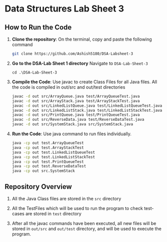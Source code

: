# Data Structures Lab Sheet 3

## How to Run the Code

1. **Clone the repository**:
    On the terminal, copy and paste the following command

   ```bash
   git clone https://github.com/Ashish5180/DSA-Labsheet-3
   ```

2. **Go to the DSA-Lab Sheet 1 directory**
    Navigate to ```DSA-Lab-Sheet-3 ```
    ```
    cd .\DSA-Lab-Sheet-3
    ```
   
3. **Compile the Code**:
    Use javac to create Class Files for all Java files.
    All the code is compiled in out/src and out/test directories
    ```bash
    javac -d out src/ArrayQueue.java test/ArrayQueueTest.java
    javac -d out src/ArrayStack.java test/ArrayStackTest.java
    javac -d out src/LinkedListQueue.java test/LinkedListQueueTest.java
    javac -d out src/LinkedListStack.java test/LinkedListStackTest.java
    javac -d out src/PrintQueue.java test/PrintQueueTest.java
    javac -d out src/ReverseData.java test/ReverseDataTest.java
    javac -d out src/SystemStack.java src/SystemStack.java
    ```

4. **Run the Code**:
    Use java command to run files individually.
    ```bash
    java -cp out test.ArrayQueueTest
    java -cp out test.ArrayStackTest
    java -cp out test.LinkedListQueueTest
    java -cp out test.LinkedListStackTest
    java -cp out test.PrintQueueTest
    java -cp out test.ReverseDataTest
    java -cp out src.SystemStack  
    ```

## Repository Overview

1.  All the Java Class files are stored in the ```src``` directory

2. All the TestFiles which will be used to run the program to check test-cases are stored in ```test``` directory

3. After all the javac commands have been executed, all new files will be stored in ```out/src``` and ```out/test``` directory, and will be used to execute the program.
